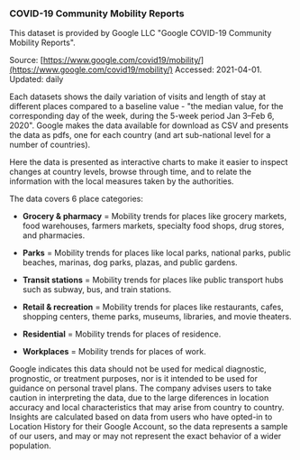 ### COVID-19 Community Mobility Reports 

This dataset is provided by Google LLC "Google COVID-19 Community Mobility Reports".

Source: [https://www.google.com/covid19/mobility/](https://www.google.com/covid19/mobility/) Accessed: 2021-04-01. Updated: daily

Each datasets shows the daily variation of visits and length of stay at different places compared to a baseline value - "the median value, for the corresponding day of the week, during the 5-week period Jan 3–Feb 6, 2020". Google makes the data available for download as CSV and presents the data as pdfs, one for each country (and art sub-national level for a number of countries). 

Here the data is presented as interactive charts to make it easier to inspect changes at country levels, browse through time, and to relate the information with the local measures taken by the authorities.

The data covers 6 place categories:

- **Grocery & pharmacy** = Mobility trends for places like grocery markets, food warehouses, farmers markets, specialty food shops, drug stores, and pharmacies.

- **Parks** = Mobility trends for places like local parks, national parks, public beaches, marinas, dog parks, plazas, and public gardens.

- **Transit stations** = Mobility trends for places like public transport hubs such as subway, bus, and train stations.

- **Retail & recreation** = Mobility trends for places like restaurants, cafes, shopping centers, theme parks, museums, libraries, and movie theaters.

- **Residential** = Mobility trends for places of residence.

- **Workplaces** = Mobility trends for places of work.


Google indicates this data should not be used for medical diagnostic, prognostic, or treatment purposes, nor is it intended to be used for guidance on personal travel plans. The company advises users to take caution in interpreting the data, due to the large diferences in location accuracy and local characteristics that may arise from country to country. Insights are calculated based on data from users who have opted-in to Location History for their Google Account, so the data represents a sample of our users, and may or may not represent the exact behavior of a wider population. 
